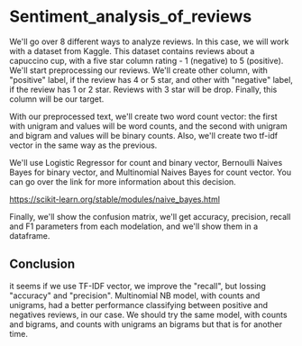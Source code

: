 # Sentiment_analysis_of_reviews

We'll go over 8 different ways to analyze reviews. In this case, we will work with a dataset from Kaggle. This dataset contains reviews about a capuccino cup, with a five star column rating - 1 (negative) to 5 (positive). We'll start preprocessing our reviews. We'll create other column, with "positive" label, if the review has 4 or 5 star, and other with "negative" label, if the review has 1 or 2 star. Reviews with 3 star will be drop. Finally, this column will be our target.

With our preprocessed text, we'll create two word count vector: the first with unigram and values will be word counts, and the second with unigram and bigram and values will be binary counts. Also, we'll create two tf-idf vector in the same way as the previous.

We'll use Logistic Regressor for count and binary vector, Bernoulli Naives Bayes for binary vector, and Multinomial Naives Bayes for count vector. You can go over the link for more information about this decision.

https://scikit-learn.org/stable/modules/naive_bayes.html


Finally, we'll show the confusion matrix, we'll get accuracy, precision, recall and F1 parameters from each modelation, and we'll show them in a dataframe.

## Conclusion
it seems if we use TF-IDF vector, we improve the "recall", but lossing "accuracy" and "precision". Multinomial NB model, with counts and unigrams, had a better performance classifying between positive and negatives reviews, in our case. We should try the same model, with counts and bigrams, and counts with unigrams an bigrams but that is for another time.
